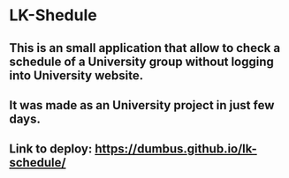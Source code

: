 # LK-Shedule
## This is an small application that allow to check a schedule of a University group without logging into University website.
## It was made as an University project in just few days.
## Link to deploy: https://dumbus.github.io/lk-schedule/
